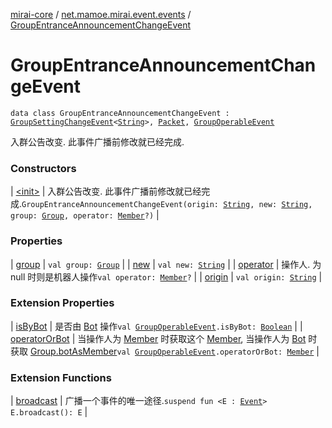 [mirai-core](../../index.md) / [net.mamoe.mirai.event.events](../index.md) / [GroupEntranceAnnouncementChangeEvent](./index.md)

# GroupEntranceAnnouncementChangeEvent

`data class GroupEntranceAnnouncementChangeEvent : `[`GroupSettingChangeEvent`](../-group-setting-change-event/index.md)`<`[`String`](https://kotlinlang.org/api/latest/jvm/stdlib/kotlin/-string/index.html)`>, `[`Packet`](../../net.mamoe.mirai.qqandroid.network/-packet/index.md)`, `[`GroupOperableEvent`](../-group-operable-event/index.md)

入群公告改变. 此事件广播前修改就已经完成.

### Constructors

| [&lt;init&gt;](-init-.md) | 入群公告改变. 此事件广播前修改就已经完成.`GroupEntranceAnnouncementChangeEvent(origin: `[`String`](https://kotlinlang.org/api/latest/jvm/stdlib/kotlin/-string/index.html)`, new: `[`String`](https://kotlinlang.org/api/latest/jvm/stdlib/kotlin/-string/index.html)`, group: `[`Group`](../../net.mamoe.mirai.contact/-group/index.md)`, operator: `[`Member`](../../net.mamoe.mirai.contact/-member/index.md)`?)` |

### Properties

| [group](group.md) | `val group: `[`Group`](../../net.mamoe.mirai.contact/-group/index.md) |
| [new](new.md) | `val new: `[`String`](https://kotlinlang.org/api/latest/jvm/stdlib/kotlin/-string/index.html) |
| [operator](operator.md) | 操作人. 为 null 时则是机器人操作`val operator: `[`Member`](../../net.mamoe.mirai.contact/-member/index.md)`?` |
| [origin](origin.md) | `val origin: `[`String`](https://kotlinlang.org/api/latest/jvm/stdlib/kotlin/-string/index.html) |

### Extension Properties

| [isByBot](../is-by-bot.md) | 是否由 [Bot](../../net.mamoe.mirai/-bot/index.md) 操作`val `[`GroupOperableEvent`](../-group-operable-event/index.md)`.isByBot: `[`Boolean`](https://kotlinlang.org/api/latest/jvm/stdlib/kotlin/-boolean/index.html) |
| [operatorOrBot](../operator-or-bot.md) | 当操作人为 [Member](../../net.mamoe.mirai.contact/-member/index.md) 时获取这个 [Member](../../net.mamoe.mirai.contact/-member/index.md), 当操作人为 [Bot](../../net.mamoe.mirai/-bot/index.md) 时获取 [Group.botAsMember](../../net.mamoe.mirai.contact/-group/bot-as-member.md)`val `[`GroupOperableEvent`](../-group-operable-event/index.md)`.operatorOrBot: `[`Member`](../../net.mamoe.mirai.contact/-member/index.md) |

### Extension Functions

| [broadcast](../../net.mamoe.mirai.event/broadcast.md) | 广播一个事件的唯一途径.`suspend fun <E : `[`Event`](../../net.mamoe.mirai.event/-event.md)`> E.broadcast(): E` |

